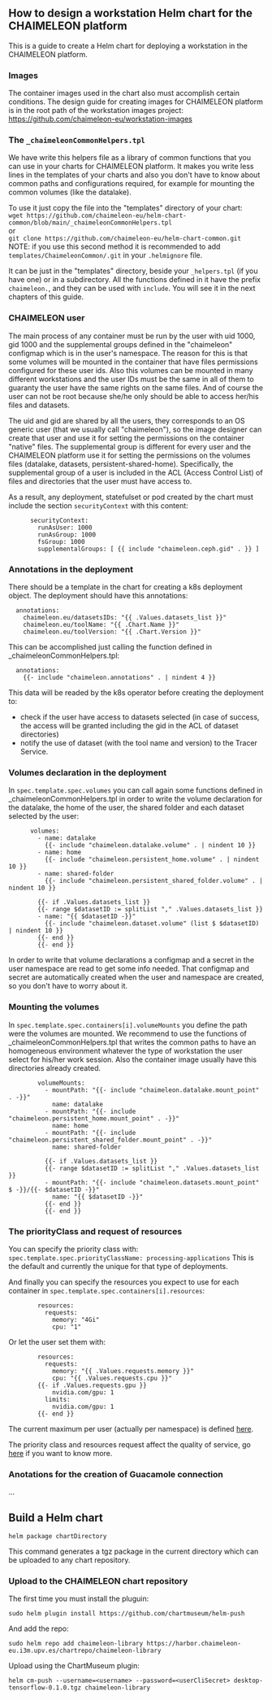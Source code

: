 
## How to design a workstation Helm chart for the CHAIMELEON platform

This is a guide to create a Helm chart for deploying a workstation in the CHAIMELEON platform. 

### Images

The container images used in the chart also must accomplish certain conditions.
The design guide for creating images for CHAIMELEON platform is in the root path of the workstation images project:
https://github.com/chaimeleon-eu/workstation-images

### The `_chaimeleonCommonHelpers.tpl`

We have write this helpers file as a library of common functions that you can use in your charts for CHAIMELEON platform.
It makes you write less lines in the templates of your charts and also you don't have to know about common paths and configurations required, for example for mounting the common volumes (like the datalake).

To use it just copy the file into the "templates" directory of your chart:  
`wget https://github.com/chaimeleon-eu/helm-chart-common/blob/main/_chaimeleonCommonHelpers.tpl`  
or  
`git clone https://github.com/chaimeleon-eu/helm-chart-common.git`  
NOTE: if you use this second method it is recommended to add `templates/ChaimeleonCommon/.git` in your `.helmignore` file.

It can be just in the "templates" directory, beside your `_helpers.tpl` (if you have one) or in a subdirectory.
All the functions defined in it have the prefix `chaimeleon.`, and they can be used with `include`. You will see it in the next chapters of this guide.

### CHAIMELEON user 

The main process of any container must be run by the user with uid 1000, gid 1000 and the supplemental groups defined in the "chaimeleon" configmap which is in the user's namespace.
The reason for this is that some volumes will be mounted in the container that have files permissions configured for these user ids. 
Also this volumes can be mounted in many different workstations and the user IDs must be the same in all of them to guaranty the user have the same rights on the same files. 
And of course the user can not be root because she/he only should be able to access her/his files and datasets.

The uid and gid are shared by all the users, they corresponds to an OS generic user (that we usually call "chaimeleon"), so the image designer can create that user and use it for setting the permissions on the container "native" files. 
The supplemental group is different for every user and the CHAIMELEON platform use it for setting the permissions on the volumes files (datalake, datasets, persistent-shared-home). Specifically, the supplemental group of a user is included in the ACL (Access Control List) of files and directories that the user must have access to.

As a result, any deployment, statefulset or pod created by the chart must include the section `securityContext` with this content:
```
      securityContext:
        runAsUser: 1000
        runAsGroup: 1000
        fsGroup: 1000
        supplementalGroups: [ {{ include "chaimeleon.ceph.gid" . }} ]
```

### Annotations in the deployment

There should be a template in the chart for creating a k8s deployment object. 
The deployment should have this annotations:
```
  annotations: 
    chaimeleon.eu/datasetsIDs: "{{ .Values.datasets_list }}"
    chaimeleon.eu/toolName: "{{ .Chart.Name }}"
    chaimeleon.eu/toolVersion: "{{ .Chart.Version }}"
```

This can be accomplished just calling the function defined in _chaimeleonCommonHelpers.tpl:
```
  annotations: 
    {{- include "chaimeleon.annotations" . | nindent 4 }}
```

This data will be readed by the k8s operator before creating the deployment to:
 - check if the user have access to datasets selected (in case of success, the access will be granted including the gid in the ACL of dataset directories)
 - notify the use of dataset (with the tool name and version) to the Tracer Service.

### Volumes declaration in the deployment

In `spec.template.spec.volumes` you can call again some functions defined in _chaimeleonCommonHelpers.tpl in order to write the volume declaration for the datalake, the home of the user, the shared folder and each dataset selected by the user:
```
      volumes:
        - name: datalake
          {{- include "chaimeleon.datalake.volume" . | nindent 10 }}
        - name: home
          {{- include "chaimeleon.persistent_home.volume" . | nindent 10 }}
        - name: shared-folder
          {{- include "chaimeleon.persistent_shared_folder.volume" . | nindent 10 }}
        
        {{- if .Values.datasets_list }}
        {{- range $datasetID := splitList "," .Values.datasets_list }}
        - name: "{{ $datasetID -}}"
          {{- include "chaimeleon.dataset.volume" (list $ $datasetID) | nindent 10 }}
        {{- end }}
        {{- end }}
```
In order to write that volume declarations a configmap and a secret in the user namespace are read to get some info needed. That configmap and secret are automatically created when the user and namespace are created, so you don't have to worry about it. 

### Mounting the volumes

In `spec.template.spec.containers[i].volumeMounts` you define the path were the volumes are mounted. 
We recommend to use the functions of _chaimeleonCommonHelpers.tpl that writes the common paths to have an homogeneous environment whatever the type of workstation the user select for his/her work session.
Also the container image usually have this directories already created.
```
        volumeMounts:
          - mountPath: "{{- include "chaimeleon.datalake.mount_point" . -}}"
            name: datalake
          - mountPath: "{{- include "chaimeleon.persistent_home.mount_point" . -}}"
            name: home
          - mountPath: "{{- include "chaimeleon.persistent_shared_folder.mount_point" . -}}"
            name: shared-folder
            
          {{- if .Values.datasets_list }}
          {{- range $datasetID := splitList "," .Values.datasets_list }}
          - mountPath: "{{- include "chaimeleon.datasets.mount_point" $ -}}/{{- $datasetID -}}"
            name: "{{ $datasetID -}}"
          {{- end }}
          {{- end }}
```

### The priorityClass and request of resources 

You can specify the priority class with:  
`spec.template.spec.priorityClassName: processing-applications`
This is the default and currently the unique for that type of deployments.

And finally you can specify the resources you expect to use for each container in `spec.template.spec.containers[i].resources`:
```
        resources:
          requests:
            memory: "4Gi"
            cpu: "1"
```
Or let the user set them with:
```
        resources:
          requests:
            memory: "{{ .Values.requests.memory }}"
            cpu: "{{ .Values.requests.cpu }}"
        {{- if .Values.requests.gpu }}
            nvidia.com/gpu: 1
          limits:
            nvidia.com/gpu: 1
        {{- end }}
```
The current maximum per user (actually per namespace) is defined [here](https://github.com/chaimeleon-eu/k8s-deployments/blob/master/extra-configurations/resource-quotas/chaimeleon-users.yml).

The priority class and resources request affect the quality of service, go [here](https://github.com/chaimeleon-eu/k8s-deployments/tree/master/extra-configurations#quality-of-service) if you want to know more.


### Anotations for the creation of Guacamole connection
...



## Build a Helm chart

```
helm package chartDirectory
```
This command generates a tgz package in the current directory which can be uploaded to any chart repository.

### Upload to the CHAIMELEON chart repository

The first time you must install the pluguin:
```
sudo helm plugin install https://github.com/chartmuseum/helm-push
```
And add the repo:
```
sudo helm repo add chaimeleon-library https://harbor.chaimeleon-eu.i3m.upv.es/chartrepo/chaimeleon-library
```

Upload using the ChartMuseum plugin:
```
helm cm-push --username=<username> --password=<userCliSecret> desktop-tensorflow-0.1.0.tgz chaimeleon-library
```
